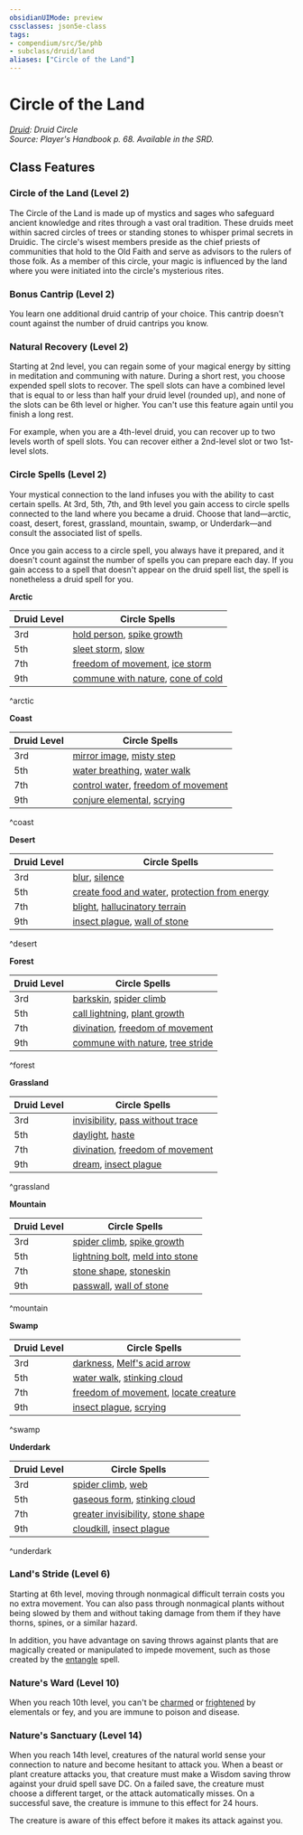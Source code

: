 ```yaml
---
obsidianUIMode: preview
cssclasses: json5e-class
tags:
- compendium/src/5e/phb
- subclass/druid/land
aliases: ["Circle of the Land"]
---
```

# Circle of the Land
*[Druid](compendium/classes/druid.md): Druid Circle*  
*Source: Player's Handbook p. 68. Available in the SRD.*  


## Class Features

### Circle of the Land (Level 2)

The Circle of the Land is made up of mystics and sages who safeguard ancient knowledge and rites through a vast oral tradition. These druids meet within sacred circles of trees or standing stones to whisper primal secrets in Druidic. The circle's wisest members preside as the chief priests of communities that hold to the Old Faith and serve as advisors to the rulers of those folk. As a member of this circle, your magic is influenced by the land where you were initiated into the circle's mysterious rites.

### Bonus Cantrip (Level 2)

You learn one additional druid cantrip of your choice. This cantrip doesn't count against the number of druid cantrips you know.

### Natural Recovery (Level 2)

Starting at 2nd level, you can regain some of your magical energy by sitting in meditation and communing with nature. During a short rest, you choose expended spell slots to recover. The spell slots can have a combined level that is equal to or less than half your druid level (rounded up), and none of the slots can be 6th level or higher. You can't use this feature again until you finish a long rest.

For example, when you are a 4th-level druid, you can recover up to two levels worth of spell slots. You can recover either a 2nd-level slot or two 1st-level slots.

### Circle Spells (Level 2)

Your mystical connection to the land infuses you with the ability to cast certain spells. At 3rd, 5th, 7th, and 9th level you gain access to circle spells connected to the land where you became a druid. Choose that land—arctic, coast, desert, forest, grassland, mountain, swamp, or Underdark—and consult the associated list of spells.

Once you gain access to a circle spell, you always have it prepared, and it doesn't count against the number of spells you can prepare each day. If you gain access to a spell that doesn't appear on the druid spell list, the spell is nonetheless a druid spell for you.

**Arctic**

| Druid Level | Circle Spells |
|-------------|---------------|
| 3rd | [hold person](compendium/spells/hold-person.md), [spike growth](compendium/spells/spike-growth.md) |
| 5th | [sleet storm](compendium/spells/sleet-storm.md), [slow](compendium/spells/slow.md) |
| 7th | [freedom of movement](compendium/spells/freedom-of-movement.md), [ice storm](compendium/spells/ice-storm.md) |
| 9th | [commune with nature](compendium/spells/commune-with-nature.md), [cone of cold](compendium/spells/cone-of-cold.md) |
^arctic

**Coast**

| Druid Level | Circle Spells |
|-------------|---------------|
| 3rd | [mirror image](compendium/spells/mirror-image.md), [misty step](compendium/spells/misty-step.md) |
| 5th | [water breathing](compendium/spells/water-breathing.md), [water walk](compendium/spells/water-walk.md) |
| 7th | [control water](compendium/spells/control-water.md), [freedom of movement](compendium/spells/freedom-of-movement.md) |
| 9th | [conjure elemental](compendium/spells/conjure-elemental.md), [scrying](compendium/spells/scrying.md) |
^coast

**Desert**

| Druid Level | Circle Spells |
|-------------|---------------|
| 3rd | [blur](compendium/spells/blur.md), [silence](compendium/spells/silence.md) |
| 5th | [create food and water](compendium/spells/create-food-and-water.md), [protection from energy](compendium/spells/protection-from-energy.md) |
| 7th | [blight](compendium/spells/blight.md), [hallucinatory terrain](compendium/spells/hallucinatory-terrain.md) |
| 9th | [insect plague](compendium/spells/insect-plague.md), [wall of stone](compendium/spells/wall-of-stone.md) |
^desert

**Forest**

| Druid Level | Circle Spells |
|-------------|---------------|
| 3rd | [barkskin](compendium/spells/barkskin.md), [spider climb](compendium/spells/spider-climb.md) |
| 5th | [call lightning](compendium/spells/call-lightning.md), [plant growth](compendium/spells/plant-growth.md) |
| 7th | [divination](compendium/spells/divination.md), [freedom of movement](compendium/spells/freedom-of-movement.md) |
| 9th | [commune with nature](compendium/spells/commune-with-nature.md), [tree stride](compendium/spells/tree-stride.md) |
^forest

**Grassland**

| Druid Level | Circle Spells |
|-------------|---------------|
| 3rd | [invisibility](compendium/spells/invisibility.md), [pass without trace](compendium/spells/pass-without-trace.md) |
| 5th | [daylight](compendium/spells/daylight.md), [haste](compendium/spells/haste.md) |
| 7th | [divination](compendium/spells/divination.md), [freedom of movement](compendium/spells/freedom-of-movement.md) |
| 9th | [dream](compendium/spells/dream.md), [insect plague](compendium/spells/insect-plague.md) |
^grassland

**Mountain**

| Druid Level | Circle Spells |
|-------------|---------------|
| 3rd | [spider climb](compendium/spells/spider-climb.md), [spike growth](compendium/spells/spike-growth.md) |
| 5th | [lightning bolt](compendium/spells/lightning-bolt.md), [meld into stone](compendium/spells/meld-into-stone.md) |
| 7th | [stone shape](compendium/spells/stone-shape.md), [stoneskin](compendium/spells/stoneskin.md) |
| 9th | [passwall](compendium/spells/passwall.md), [wall of stone](compendium/spells/wall-of-stone.md) |
^mountain

**Swamp**

| Druid Level | Circle Spells |
|-------------|---------------|
| 3rd | [darkness](compendium/spells/darkness.md), [Melf's acid arrow](compendium/spells/melfs-acid-arrow.md) |
| 5th | [water walk](compendium/spells/water-walk.md), [stinking cloud](compendium/spells/stinking-cloud.md) |
| 7th | [freedom of movement](compendium/spells/freedom-of-movement.md), [locate creature](compendium/spells/locate-creature.md) |
| 9th | [insect plague](compendium/spells/insect-plague.md), [scrying](compendium/spells/scrying.md) |
^swamp

**Underdark**

| Druid Level | Circle Spells |
|-------------|---------------|
| 3rd | [spider climb](compendium/spells/spider-climb.md), [web](compendium/spells/web.md) |
| 5th | [gaseous form](compendium/spells/gaseous-form.md), [stinking cloud](compendium/spells/stinking-cloud.md) |
| 7th | [greater invisibility](compendium/spells/greater-invisibility.md), [stone shape](compendium/spells/stone-shape.md) |
| 9th | [cloudkill](compendium/spells/cloudkill.md), [insect plague](compendium/spells/insect-plague.md) |
^underdark

### Land's Stride (Level 6)

Starting at 6th level, moving through nonmagical difficult terrain costs you no extra movement. You can also pass through nonmagical plants without being slowed by them and without taking damage from them if they have thorns, spines, or a similar hazard.

In addition, you have advantage on saving throws against plants that are magically created or manipulated to impede movement, such as those created by the [entangle](compendium/spells/entangle.md) spell.

### Nature's Ward (Level 10)

When you reach 10th level, you can't be [charmed](rules/conditions.md#charmed) or [frightened](rules/conditions.md#frightened) by elementals or fey, and you are immune to poison and disease.

### Nature's Sanctuary (Level 14)

When you reach 14th level, creatures of the natural world sense your connection to nature and become hesitant to attack you. When a beast or plant creature attacks you, that creature must make a Wisdom saving throw against your druid spell save DC. On a failed save, the creature must choose a different target, or the attack automatically misses. On a successful save, the creature is immune to this effect for 24 hours.

The creature is aware of this effect before it makes its attack against you.
